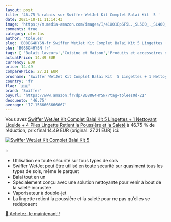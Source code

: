 ```yaml
---
layout: post
title: '46.75 % rabais sur Swiffer WetJet Kit Complet Balai Kit  5 '
date: 2021-10-11 11:14:43
image: 'https://m.media-amazon.com/images/I/41X01EpSF5L._SL500_._SL400_.jpg'
comments: true
category: ofertas
author: 'tole.es'
slug: 'B088G4HYSN-fr Swiffer WetJet Kit Complet Balai Kit 5 Lingettes + 1...'
sku: 'B088G4HYSN-fr'
tags: [ 'Balais laveurs','Cuisine et Maison','Produits et accessoires de nettoyage','swiffer', ]
actualPrice: 14.49 EUR
currency: EUR
price: 14.49
comparePrice: 27.21 EUR
prodname: 'Swiffer WetJet Kit Complet Balai Kit  5 Lingettes + 1 Nettoyant Liquide + 4 Piles  Lingette Retient la Poussière et la Saleté'
country: 'fr'
flag: '🇫🇷'
brand: 'Swiffer'
buyurl: 'https://www.amazon.fr/dp/B088G4HYSN/?tag=tolees0d-21'
descuento: '46.75'
average: '17.1566666666667'
---
```


Vous avez [Swiffer WetJet Kit Complet Balai Kit  5 Lingettes + 1 Nettoyant Liquide + 4 Piles  Lingette Retient la Poussière et la Saleté](https://www.amazon.fr/dp/B088G4HYSN/?tag=tolees0d-21)  à  46.75 % de réduction, prix final  14.49 EUR (original: 27.21 EUR) ici:

[![Swiffer WetJet Kit Complet Balai Kit  5 ](https://m.media-amazon.com/images/I/41X01EpSF5L._SL500_._SL400_.jpg)](https://www.amazon.fr/dp/B088G4HYSN/?tag=tolees0d-21)

ℹ️:

- Utilisation en toute sécurité sur tous types de sols
- Swiffer WetJet peut être utilisé en toute sécurité sur quasiment tous les types de sols, même le parquet
- Balai tout en un
- Spécialement conçu avec une solution nettoyante pour venir à bout de la saleté incrustée
- Vaporisateur à double-jet
- La lingette retient la poussière et la saleté pour ne pas qu’elles se redéposent

[🛒 Achetez-le maintenant!!](https://www.amazon.fr/dp/B088G4HYSN/?tag=tolees0d-21)
